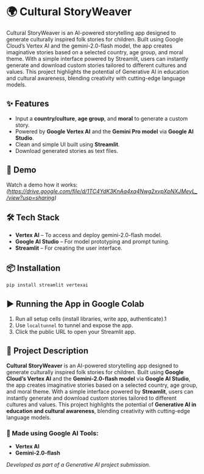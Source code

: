 # 🌍 Cultural StoryWeaver

Cultural StoryWeaver is an AI-powered storytelling app designed to generate culturally inspired folk stories for children. Built using Google Cloud’s Vertex AI and the gemini-2.0-flash model, the app creates imaginative stories based on a selected country, age group, and moral theme. With a simple interface powered by Streamlit, users can instantly generate and download custom stories tailored to different cultures and values. This project highlights the potential of Generative AI in education and cultural awareness, blending creativity with cutting-edge language models. 

## ✨ Features

* Input a **country/culture**, **age group**, and **moral** to generate a custom story.
* Powered by **Google Vertex AI** and the **Gemini Pro model** via **Google AI Studio**.
* Clean and simple UI built using **Streamlit**.
* Download generated stories as text files.

## 🚀 Demo

Watch a demo how it works: *(https://drive.google.com/file/d/1TC4YdK3KnAa4xq4Nwg2xvpXpNXJMeyL_/view?usp=sharing)*

## 🛠️ Tech Stack

* **Vertex AI** – To access and deploy gemini-2.0-flash model.
* **Google AI Studio** – For model prototyping and prompt tuning.
* **Streamlit** – For creating the user interface.

## 📦 Installation

```bash
pip install streamlit vertexai
```

## ▶️ Running the App in Google Colab
1. Run all setup cells (install libraries, write app, authenticate).1
2. Use `localtunnel` to tunnel and expose the app.
3. Click the public URL to open your Streamlit app.

## 📝 Project Description

**Cultural StoryWeaver** is an AI-powered storytelling app designed to generate culturally inspired folk stories for children. Built using **Google Cloud’s Vertex AI** and the **Gemini-2.0-flash model** via **Google AI Studio**, the app creates imaginative stories based on a selected country, age group, and moral theme. With a simple interface powered by **Streamlit**, users can instantly generate and download custom stories tailored to different cultures and values. This project highlights the potential of **Generative AI in education and cultural awareness**, blending creativity with cutting-edge language models.


### 👏 Made using Google AI Tools:

* **Vertex AI**
* **Gemini-2.0-flash**

*Developed as part of a Generative AI project submission.*
